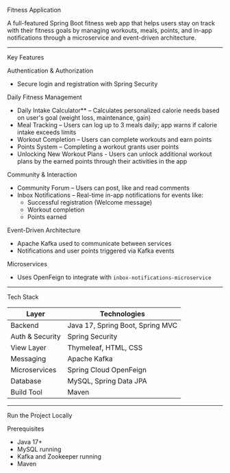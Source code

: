 Fitness Application

A full-featured Spring Boot fitness web app that helps users stay on track with their fitness goals by managing workouts, meals, points, and in-app notifications through a microservice and event-driven architecture.

---

Key Features

Authentication & Authorization
- Secure login and registration with Spring Security

Daily Fitness Management
- Daily Intake Calculator** – Calculates personalized calorie needs based on user's goal (weight loss, maintenance, gain)
- Meal Tracking – Users can log up to 3 meals daily; app warns if calorie intake exceeds limits
- Workout Completion – Users can complete workouts and earn points
- Points System – Completing a workout grants user points
- Unlocking New Workout Plans - Users can unlock additional workout plans by the earned points through their activities in the app
  
Community & Interaction
- Community Forum – Users can post, like and read comments
- Inbox Notifications – Real-time in-app notifications for events like:
  - Successful registration (Welcome message)
  - Workout completion
  - Points earned

Event-Driven Architecture
- Apache Kafka used to communicate between services
- Notifications and user points triggered via Kafka events

Microservices
- Uses OpenFeign to integrate with `inbox-notifications-microservice`

---

Tech Stack

| Layer           | Technologies                             |
|-----------------|------------------------------------------|
| Backend         | Java 17, Spring Boot, Spring MVC         |
| Auth & Security | Spring Security                          |
| View Layer      | Thymeleaf, HTML, CSS                     |
| Messaging       | Apache Kafka                             |
| Microservices   | Spring Cloud OpenFeign                   |
| Database        | MySQL, Spring Data JPA                   |
| Build Tool      | Maven                                    |

---

Run the Project Locally

Prerequisites

- Java 17+
- MySQL running
- Kafka and Zookeeper running
- Maven

